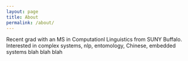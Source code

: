 ```yaml
---
layout: page
title: About
permalink: /about/
---
```


Recent grad with an MS in Computationl Linguistics from SUNY Buffalo. Interested in complex systems, nlp, entomology, Chinese, embedded systems blah blah blah

